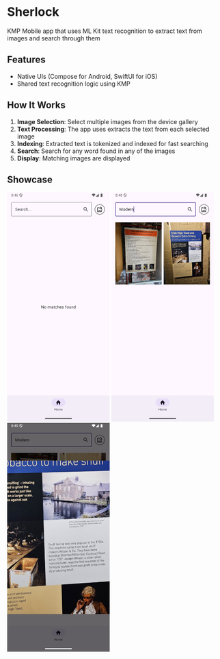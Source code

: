 # Sherlock

KMP Mobile app that uses ML Kit text recognition to extract text from images and search through them

## Features
- Native UIs (Compose for Android, SwiftUI for iOS)
- Shared text recognition logic using KMP

## How It Works

1. **Image Selection**: Select multiple images from the device gallery
2. **Text Processing**: The app uses extracts the text from each selected image
3. **Indexing**: Extracted text is tokenized and indexed for fast searching
4. **Search**: Search for any word found in any of the images
5. **Display**: Matching images are displayed

## Showcase

<img src="/assets/Empty.png" alt="Empty case" width="240">

<img src="/assets/Match.png" alt="Match case" width="240">

<img src="/assets/Zoom.png" alt="Zoom case" width="240">